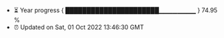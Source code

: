 - ⏳ Year progress { ██████████████████████▁▁▁▁▁▁▁▁ } 74.95 %
- ⏰ Updated on Sat, 01 Oct 2022 13:46:30 GMT

